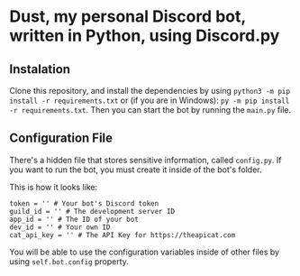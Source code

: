 # Dust, my personal Discord bot, written in Python, using Discord.py

## Instalation

Clone this repository, and install the dependencies by using `python3 -m pip install -r requirements.txt` or (if you are in Windows): `py -m pip install -r requirements.txt`. Then you can start the bot by running the `main.py` file.

## Configuration File

There's a hidden file that stores sensitive information, called `config.py`. If you want to run the bot, you must create it inside of the bot's folder.

This is how it looks like:

```
token = '' # Your bot's Discord token
guild_id = '' # The development server ID
app_id = '' # The ID of your bot
dev_id = '' # Your own ID
cat_api_key = '' # The API Key for https://theapicat.com
```

You will be able to use the configuration variables inside of other files by using `self.bot.config` property.